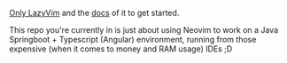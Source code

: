 [Only LazyVim](https://github.com/LazyVim/LazyVim) and the [docs](https://lazyvim.github.io/installation) of it to get started.

This repo you're currently in is just about using Neovim to work on a Java Springboot + Typescript (Angular) environment, running from those expensive (when it comes to money and RAM usage) IDEs ;D
